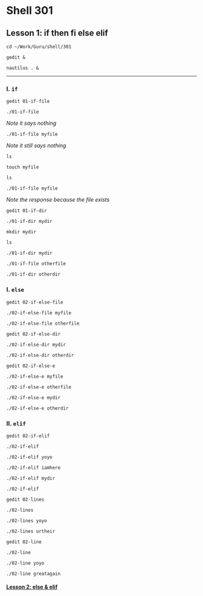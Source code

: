 # Shell 301
## Lesson 1: if then fi else elif

`cd ~/Work/Guru/shell/301`

`gedit &`

`nautilus . &`
___

### I. `if`

`gedit 01-if-file`

`./01-if-file`

*Note it says nothing*

`./01-if-file myfile`

*Note it still says nothing*

`ls`

`touch myfile`

`ls`

`./01-if-file myfile`

*Note the response because the file exists*

`gedit 01-if-dir`

`./01-if-dir mydir`

`mkdir mydir`

`ls`

`./01-if-dir mydir`

`./01-if-file otherfile`

`./01-if-dir otherdir`

### I. `else`

`gedit 02-if-else-file`

`./02-if-else-file myfile`

`./02-if-else-file otherfile`

`gedit 02-if-else-dir`

`./02-if-else-dir mydir`

`./02-if-else-dir otherdir`

`gedit 02-if-else-e`

`./02-if-else-e myfile`

`./02-if-else-e otherfile`

`./02-if-else-e mydir`

`./02-if-else-e otherdir`

### II. `elif`

`gedit 02-if-elif`

`./02-if-elif`

`./02-if-elif yoyo`

`./02-if-elif iamhere`

`./02-if-elif mydir`

`./02-if-elif`

`gedit 02-lines`

`./02-lines`

`./02-lines yoyo`

`./02-lines urtheir`

`gedit 02-line`

`./02-line`

`./02-line yoyo`

`./02-line greatagain`

#### [Lesson 2: else & elif](https://github.com/inkVerb/guru/blob/master/301-shell/Lesson-02.md)
